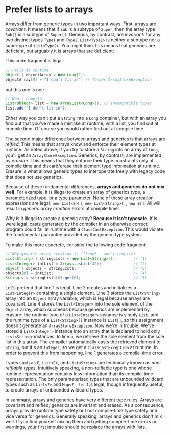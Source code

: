 # Prefer lists to arrays

Arrays differ from generic types in two important ways. First, arrays are *covariant*. It means that if `Sub` is a subtype of `Super`, then the array type `Sub[]` is a subtype of `Super[]`. Generics, by contrast, are *invariant*: for any two distinct types `Type1` and `Type2`, `List<Type1>` is neither a subtype nor a supertype of `List<Type2>`. You might think this means that generics are deficient, but arguably it is arrays that are deficient:

This code fragment is legal:

```java
// Fails at runtime!
Object[] objectArray = new Long[1];
objectArray[0] = "I don't fit in"; // Throws ArrayStoreException
```

but this one is not:

```java
// Won't compile!
List<Object> list = new ArrayList<Long>(); // Incompatible types
list.add("I don't fit in"):
```

Either way you can't put a `String` into a `Long` container, but with an array you find out that you've made a mistake at runtime; with a list, you find out at compile time. Of course you would rather find out at compile time.

The second major difference between arrays and generics is that arrays are *reified*. This means that arrays know and enforce their element types at runtime. As noted above, if you try to store a `String` into an array of `Long`, you'll get an `ArrayStoreException`. Generics, by contrast, are implemented by *erasure*. This means that they enforce their type constraints only at compile time and discard/erase their element type information at runtime. Erasure is what allows generic types to interoperate freely with legacy code that does not use generics.

Because of these fundamental differences, **arrays and generics do not mix well**. For example, it is illegal to create an array of generics type, a parameterized type, or a type parameter. None of these array creation expressions are legal: `new List<E>[]`, `new List<String>[]`, `new E[]`. All will result in *generic array creation* errors at compile time.

Why is it illegal to create a generic array? **Because it isn't typesafe**. If is were legal, casts generated by the compiler in an otherwise correct program could fail at runtime with a `ClassCastException`. This would violate the fundamental guarantee provided by the generic type system.

To make this more concrete, consider the following code fragment:

```java
// Why generic array creation is illegal - won't compile!
List<String>[] stringLists = new List<String>[1];       // (1)
List<Integer> intList = Arrays.asList(42);              // (2)
Object[] objects = stringLists;                         // (3)
objects[0] = intList;                                   // (4)
String s = stringLists[0].get(0);                       // (5)
```

Let's pretend that line 1 is legal. Line 2 creates and initializes a `List<Integer>` containing a single element. Line 3 stores the `List<String>` array into an `Object` array variable, which is legal because arrays are covariant. Line 4 stores the `List<Integer>` into the sole element of the `Object` array, which succeeds because generics are implemented by erasure: the runtime type of a `List<Integer>` instance is simply `List`, and the runtime type of a `List<String>[]` instance is `List[]`, so this assignment doesn't generate an `ArrayStoreException`. Now we're in trouble. We've stored a `List<Integer>` instance into an array that is declared to hold only `List<String>` instances. In line 5, we retrieve the sole element from the sole list in this array. The compiler automatically casts the retrieved element to `String`, but it's an `Integer`, so we get a `ClassCastException` at runtime. In order to prevent this from happening, line 1 generates a compile-time error.

Types such as `E`, `List<E>`, and `List<String>` are technically known as *non-reifiable types*. Intuitively speaking, a non-reifiable type is one whose runtime representation contains less information than its compile-time representation. The only parameterized types that are unbounded wildcard types such as `List<?>` and `Map<?, ?>`. It is legal, though infrequently useful, to create arrays of unbounded wildcard types.

In summary, arrays and generics have very different type rules. Arrays are covariant and reified; generics are invariant and erased. As a consequence, arrays provide runtime type safety but not compile-time type safety and vice versa for generics. Generally speaking, arrays and generics don't mix well. If you find yourself mixing them and getting compile-time errors or warnings, your first impulse should be replace the arrays with lists.